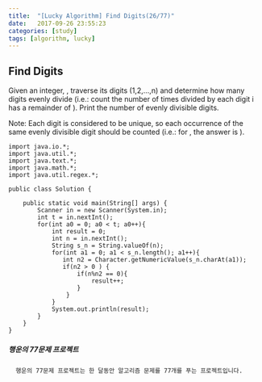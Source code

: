 ```yaml
---
title:  "[Lucky Algorithm] Find Digits(26/77)"
date:   2017-09-26 23:55:23
categories: [study]
tags: [algorithm, lucky]
---
```

## Find Digits
Given an integer, , traverse its digits (1,2,...,n) and determine how many digits evenly divide  (i.e.: count the number of times  divided by each digit i has a remainder of ). Print the number of evenly divisible digits.

Note: Each digit is considered to be unique, so each occurrence of the same evenly divisible digit should be counted (i.e.: for , the answer is ).

```
import java.io.*;
import java.util.*;
import java.text.*;
import java.math.*;
import java.util.regex.*;

public class Solution {

    public static void main(String[] args) {
        Scanner in = new Scanner(System.in);
        int t = in.nextInt();
        for(int a0 = 0; a0 < t; a0++){
            int result = 0;
            int n = in.nextInt();
            String s_n = String.valueOf(n);
            for(int a1 = 0; a1 < s_n.length(); a1++){
               int n2 = Character.getNumericValue(s_n.charAt(a1));
               if(n2 > 0 ) {
                   if(n%n2 == 0){
                       result++;
                   }
                }
            }
            System.out.println(result);
        }
    }
}
```

##### 행운의 77문제 프로젝트
```
  행운의 77문제 프로젝트는 한 달동안 알고리즘 문제를 77개를 푸는 프로젝트입니다.
```
